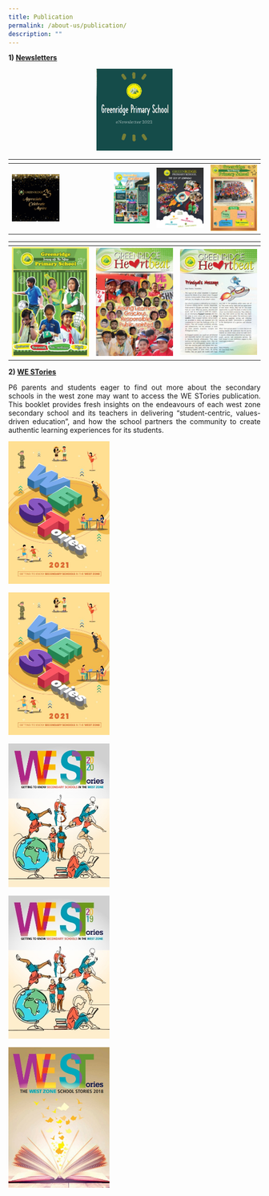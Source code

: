 ```yaml
---
title: Publication
permalink: /about-us/publication/
description: ""
---
```

<b>1)&nbsp;<u>Newsletters</u></b>

<p style="text-align: center;"><a href="https://online.fliphtml5.com/ieuwj/slct/#p=1" target="_blank"> <img src="/images/About%20Us/Publication/Newsletter2022.png" style="width:30%"></a></p>

<table>
<thead>
  <tr>
    <th></th>
    <th></th>
    <th></th>
    <th></th>
  </tr>
</thead>
<tbody>
  <tr>
    <td><a href="https://heyzine.com/flip-book/ee8b43b9d8.html#page/2" target="_blank"> <img src="/images/About%20Us/Publication/Grps25Annv.png" style="width:50%"></a></td>
    <td><a href="/files/About%20Us/GRPS%20Newsletter%202020.pdf" target="_blank"> <img src="/images/About%20Us/Publication/2020NewsletterCover.jpg" style="width: 100%"></a></td>
    <td><a href="" target="_blank"> <img src="/images/About%20Us/Publication/2018.jpg" style="width:100%"></a></td>
    <td><a href="" target="_blank"> <img src="/images/About%20Us/Publication/2017.jpg" style="width:100%"></a></td>
  </tr>
</tbody>
</table>


<table>
<thead>
  <tr>
    <th></th>
    <th></th>
    <th></th>
  </tr>
</thead>
<tbody>
  <tr>
    <td><a href="" target="_blank"> <img src="/images/About%20Us/Publication/2016.jpg" style="width:100%"></a></td>
    <td><a href="" target="_blank"> <img src="/images/About%20Us/Publication/2015.jpg" style="width:100%"></a></td>
    <td><a href="" target="_blank"> <img src="/images/About%20Us/Publication/2014.jpg" style="width:100%"></a></td>
  </tr>
</tbody>
</table>

		 
<b>2)&nbsp;<u>WE STories</u></b>

<p style="text-align: justify;">P6 parents and students eager to find out more about the secondary schools in the west zone may want to access the WE STories publication. This booklet provides fresh insights on the endeavours of each west zone secondary school and its teachers in delivering “student-centric, values-driven education”, and how the school partners the community to create authentic learning experiences for its students.</p>

<a href="https://online.fliphtml5.com/obrr/qkde/#p=1" target="_blank"> <img src="/images/About%20Us/Publication/WE2021.jpg" style="width:40%"></a>

<a href="https://online.fliphtml5.com/obrr/vrmu/#p=2" target="_blank"> <img src="/images/About%20Us/Publication/WE2021.jpg" style="width:40%"></a>

<a href="" target="_blank"> <img src="/images/About%20Us/Publication/WestStories2020.jpg" style="width:40%"></a>
		 
<a href="" target="_blank"> <img src="/images/About%20Us/Publication/WESS2019.jpg" style="width:40%"></a>
		 
<a href="" target="_blank"> <img src="/images/About%20Us/Publication/WEStories.jpg" style="width:40%"></a>